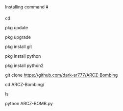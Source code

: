 Installing command ⬇️


cd

pkg update

pkg upgrade

pkg install git

pkg install python

pkg install python2

git clone https://github.com/dark-ar777/ARCZ-Bombing

cd ARCZ-Bombing/

ls

python ARCZ-BOMB.py
